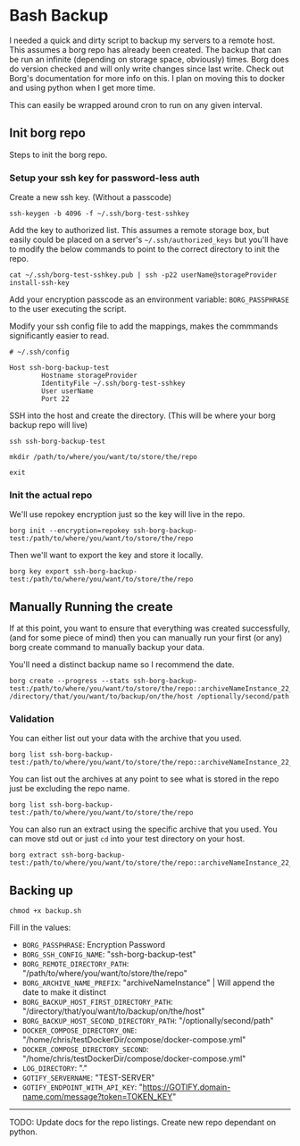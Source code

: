 # Bash Backup

I needed a quick and dirty script to backup my servers to a remote host.  This assumes a borg repo has already been created.  The backup that can be run an infinite (depending on storage space, obviously) times.  Borg does do version checked and will only write changes since last write.  Check out Borg's documentation for more info on this.  I plan on moving this to docker and using python when I get more time.

This can easily be wrapped around cron to run on any given interval. 

## Init borg repo

Steps to init the borg repo.

### Setup your ssh key for password-less auth

Create a new ssh key. (Without a passcode)

```
ssh-keygen -b 4096 -f ~/.ssh/borg-test-sshkey
```

Add the key to authorized list. This assumes a remote storage box, but easily could be placed on a server's `~/.ssh/authorized_keys` but you'll have to modify the below commands to point to the correct directory to init the repo.

```
cat ~/.ssh/borg-test-sshkey.pub | ssh -p22 userName@storageProvider install-ssh-key
```

Add your encryption passcode as an environment variable: `BORG_PASSPHRASE` to the user executing the script.

Modify your ssh config file to add the mappings, makes the commmands significantly easier to read.

```
# ~/.ssh/config

Host ssh-borg-backup-test
        Hostname storageProvider
        IdentityFile ~/.ssh/borg-test-sshkey
        User userName
        Port 22
```

SSH into the host and create the directory.  (This will be where your borg backup repo will live)

```
ssh ssh-borg-backup-test

mkdir /path/to/where/you/want/to/store/the/repo

exit
```

### Init the actual repo

We'll use repokey encryption just so the key will live in the repo.  

```
borg init --encryption=repokey ssh-borg-backup-test:/path/to/where/you/want/to/store/the/repo
```

Then we'll want to export the key and store it locally.

```
borg key export ssh-borg-backup-test:/path/to/where/you/want/to/store/the/repo
```

## Manually Running the create

If at this point, you want to ensure that everything was created successfully, (and for some piece of mind) then you can manually run your first (or any) borg create command to manually backup your data. 

You'll need a distinct backup name so I recommend the date. 

```
borg create --progress --stats ssh-borg-backup-test:/path/to/where/you/want/to/store/the/repo::archiveNameInstance_22_11_22_12_00 /directory/that/you/want/to/backup/on/the/host /optionally/second/path
```

### Validation 

You can either list out your data with the archive that you used.

```
borg list ssh-borg-backup-test:/path/to/where/you/want/to/store/the/repo::archiveNameInstance_22_11_22_12_00
```

You can list out the archives at any point to see what is stored in the repo just be excluding the repo name.

```
borg list ssh-borg-backup-test:/path/to/where/you/want/to/store/the/repo
```

You can also run an extract using the specific archive that you used.  You can move std out or just `cd` into your test directory on your host. 

```
borg extract ssh-borg-backup-test:/path/to/where/you/want/to/store/the/repo::archiveNameInstance_22_11_22_12_00
```

## Backing up

```
chmod +x backup.sh
```

Fill in the values:

- `BORG_PASSPHRASE`: Encryption Password
- `BORG_SSH_CONFIG_NAME`: "ssh-borg-backup-test"
- `BORG_REMOTE_DIRECTORY_PATH`: "/path/to/where/you/want/to/store/the/repo"
- `BORG_ARCHIVE_NAME_PREFIX`: "archiveNameInstance" | Will append the date to make it distinct
- `BORG_BACKUP_HOST_FIRST_DIRECTORY_PATH`: "/directory/that/you/want/to/backup/on/the/host"
- `BORG_BACKUP_HOST_SECOND_DIRECTORY_PATH`: "/optionally/second/path"
- `DOCKER_COMPOSE_DIRECTORY_ONE`: "/home/chris/testDockerDir/compose/docker-compose.yml"
- `DOCKER_COMPOSE_DIRECTORY_SECOND`: "/home/chris/testDockerDir/compose/docker-compose.yml"
- `LOG_DIRECTORY`: "."
- `GOTIFY_SERVERNAME`: "TEST-SERVER"
- `GOTIFY_ENDPOINT_WITH_API_KEY`: "https://GOTIFY.domain-name.com/message?token=TOKEN_KEY"


---

TODO: Update docs for the repo listings.
Create new repo dependant on python.